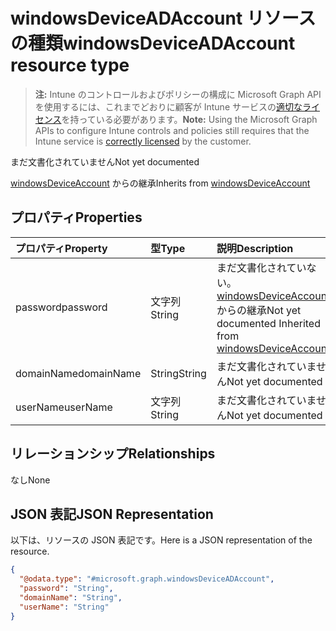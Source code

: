 # <a name="windowsdeviceadaccount-resource-type"></a><span data-ttu-id="f4935-101">windowsDeviceADAccount リソースの種類</span><span class="sxs-lookup"><span data-stu-id="f4935-101">windowsDeviceADAccount resource type</span></span>

> <span data-ttu-id="f4935-102">**注:** Intune のコントロールおよびポリシーの構成に Microsoft Graph API を使用するには、これまでどおりに顧客が Intune サービスの[適切なライセンス](https://go.microsoft.com/fwlink/?linkid=839381)を持っている必要があります。</span><span class="sxs-lookup"><span data-stu-id="f4935-102">**Note:** Using the Microsoft Graph APIs to configure Intune controls and policies still requires that the Intune service is [correctly licensed](https://go.microsoft.com/fwlink/?linkid=839381) by the customer.</span></span>

<span data-ttu-id="f4935-103">まだ文書化されていません</span><span class="sxs-lookup"><span data-stu-id="f4935-103">Not yet documented</span></span>

<span data-ttu-id="f4935-104">[windowsDeviceAccount](../resources/intune_devices_windowsdeviceaccount.md) からの継承</span><span class="sxs-lookup"><span data-stu-id="f4935-104">Inherits from [windowsDeviceAccount](../resources/intune_devices_windowsdeviceaccount.md)</span></span>

## <a name="properties"></a><span data-ttu-id="f4935-105">プロパティ</span><span class="sxs-lookup"><span data-stu-id="f4935-105">Properties</span></span>
|<span data-ttu-id="f4935-106">プロパティ</span><span class="sxs-lookup"><span data-stu-id="f4935-106">Property</span></span>|<span data-ttu-id="f4935-107">型</span><span class="sxs-lookup"><span data-stu-id="f4935-107">Type</span></span>|<span data-ttu-id="f4935-108">説明</span><span class="sxs-lookup"><span data-stu-id="f4935-108">Description</span></span>|
|:---|:---|:---|
|<span data-ttu-id="f4935-109">password</span><span class="sxs-lookup"><span data-stu-id="f4935-109">password</span></span>|<span data-ttu-id="f4935-110">文字列</span><span class="sxs-lookup"><span data-stu-id="f4935-110">String</span></span>|<span data-ttu-id="f4935-111">まだ文書化されていない。[windowsDeviceAccount](../resources/intune_devices_windowsdeviceaccount.md) からの継承</span><span class="sxs-lookup"><span data-stu-id="f4935-111">Not yet documented Inherited from [windowsDeviceAccount](../resources/intune_devices_windowsdeviceaccount.md)</span></span>|
|<span data-ttu-id="f4935-112">domainName</span><span class="sxs-lookup"><span data-stu-id="f4935-112">domainName</span></span>|<span data-ttu-id="f4935-113">String</span><span class="sxs-lookup"><span data-stu-id="f4935-113">String</span></span>|<span data-ttu-id="f4935-114">まだ文書化されていません</span><span class="sxs-lookup"><span data-stu-id="f4935-114">Not yet documented</span></span>|
|<span data-ttu-id="f4935-115">userName</span><span class="sxs-lookup"><span data-stu-id="f4935-115">userName</span></span>|<span data-ttu-id="f4935-116">文字列</span><span class="sxs-lookup"><span data-stu-id="f4935-116">String</span></span>|<span data-ttu-id="f4935-117">まだ文書化されていません</span><span class="sxs-lookup"><span data-stu-id="f4935-117">Not yet documented</span></span>|

## <a name="relationships"></a><span data-ttu-id="f4935-118">リレーションシップ</span><span class="sxs-lookup"><span data-stu-id="f4935-118">Relationships</span></span>
<span data-ttu-id="f4935-119">なし</span><span class="sxs-lookup"><span data-stu-id="f4935-119">None</span></span>
## <a name="json-representation"></a><span data-ttu-id="f4935-120">JSON 表記</span><span class="sxs-lookup"><span data-stu-id="f4935-120">JSON Representation</span></span>
<span data-ttu-id="f4935-121">以下は、リソースの JSON 表記です。</span><span class="sxs-lookup"><span data-stu-id="f4935-121">Here is a JSON representation of the resource.</span></span>
<!--{
  "blockType": "resource",
  "@odata.type": "microsoft.graph.windowsDeviceADAccount"
}-->
``` json
{
  "@odata.type": "#microsoft.graph.windowsDeviceADAccount",
  "password": "String",
  "domainName": "String",
  "userName": "String"
}
```








